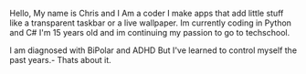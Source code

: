 Hello, My name is Chris and I Am a coder I make apps that add little stuff like a transparent taskbar or a live wallpaper. 
Im currently coding in Python and C# I'm 15 years old and im continuing my passion to go to techschool.

I am diagnosed with BiPolar and ADHD But I've learned to control myself the past years.-
Thats about it.
